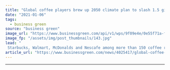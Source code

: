 ```yaml
---
title: "Global coffee players brew up 2050 climate plan to slash 1.5 gigatonnes of CO2"
date: "2021-01-06"
tags: 
  - business green
source: "business green"
image_url: "https://www.businessgreen.com/api/v1/wps/9f09e4e/0e55f71a-faf4-424d-b6c4-5042c4e93cfd/3/Brazil-coffee-plantation-credit-dolphin-photo-istock-185x114.jpg"
image_fp: "/assets/img/post_thumbnails/143.jpg"
lead: "
 Starbucks, Walmart, McDonalds and Nescafe among more than 150 coffee retailers and producers to join collective pledge to invest in forestry protection and smallholder farm efficiency ..."
article_url: "https://www.businessgreen.com/news/4025417/global-coffee-players-brew-2050-climate-plan-slash-gigatonnes-co2"
---
```


---
